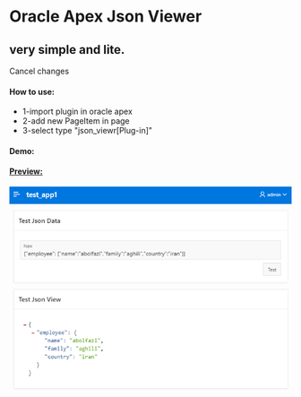 # Oracle Apex Json Viewer

<h2>very simple and lite.</h2>Cancel changes

<h4>How to use:</h4>
<ul>
  <li>1-import plugin in oracle apex</li>
  <li>2-add new PageItem in page</li>
  <li>3-select type "json_viewr[Plug-in]"</li>
</ul>



<h4>Demo:</h4>
<a href="#" />


<h4>Preview:</h4>
<img src="preview.png" width="650px">

